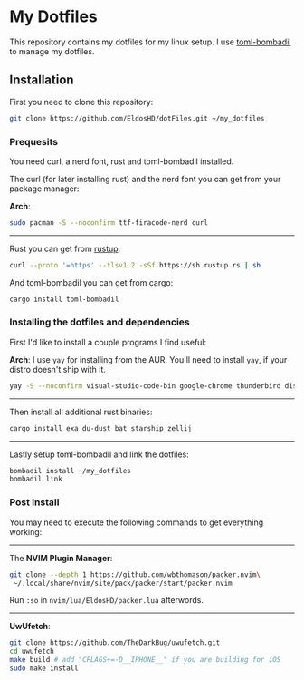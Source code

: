# My Dotfiles

This repository contains my dotfiles for my linux setup. I use [toml-bombadil](https://github.com/oknozor/toml-bombadil) to manage my dotfiles.

## Installation

First you need to clone this repository:
```bash
git clone https://github.com/EldosHD/dotFiles.git ~/my_dotfiles
```

### Prequesits

You need curl, a nerd font, rust and toml-bombadil installed.

The curl (for later installing rust) and the nerd font you can get from your package manager:

**Arch**: 
```bash
sudo pacman -S --noconfirm ttf-firacode-nerd curl
```

---

Rust you can get from [rustup](https://rustup.rs/):

```bash
curl --proto '=https' --tlsv1.2 -sSf https://sh.rustup.rs | sh
```

And toml-bombadil you can get from cargo:

```bash
cargo install toml-bombadil
```

### Installing the dotfiles and dependencies

First I'd like to install a couple programs I find useful:

**Arch**: I use `yay` for installing from the AUR. You'll need to install `yay`, if your distro  doesn't ship with it.
```bash
yay -S --noconfirm visual-studio-code-bin google-chrome thunderbird discord
```

---

Then install all additional rust binaries:
```bash
cargo install exa du-dust bat starship zellij
```

---

Lastly setup toml-bombadil and link the dotfiles:
```bash
bombadil install ~/my_dotfiles
bombadil link 
```

### Post Install

You may need to execute the following commands to get everything working:

---

The **NVIM Plugin Manager**:
```bash
git clone --depth 1 https://github.com/wbthomason/packer.nvim\
 ~/.local/share/nvim/site/pack/packer/start/packer.nvim
```
Run `:so` in `nvim/lua/EldosHD/packer.lua` afterwords.

---

**UwUfetch**:
```bash
git clone https://github.com/TheDarkBug/uwufetch.git
cd uwufetch
make build # add "CFLAGS+=-D__IPHONE__" if you are building for iOS
sudo make install
```
